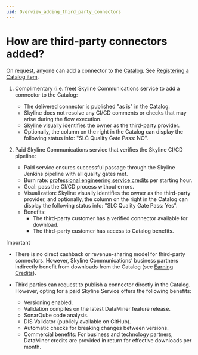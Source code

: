 ```yaml
---
uid: Overview_adding_third_party_connectors
---
```


# How are third-party connectors added?

On request, anyone can add a connector to the [Catalog](xref:Overview_DevOps#catalog). See [Registering a Catalog item](xref:Register_Catalog_Item).

1. Complimentary (i.e. free) Skyline Communications service to add a connector to the Catalog:

   - The delivered connector is published "as is" in the Catalog.
   - Skyline does not resolve any CI/CD comments or checks that may arise during the flow execution.
   - Skyline visually identifies the owner as the third-party provider.
   - Optionally, the column on the right in the Catalog can display the following status info: "SLC Quality Gate Pass: NO".

1. Paid Skyline Communications service that verifies the Skyline CI/CD pipeline:

   - Paid service ensures successful passage through the Skyline Jenkins pipeline with all quality gates met.
   - Burn rate: [professional engineering service credits](xref:Professional_service_credits) per starting hour.
   - Goal: pass the CI/CD process without errors.
   - Visualization: Skyline visually identifies the owner as the third-party provider, and optionally, the column on the right in the Catalog can display the following status info: "SLC Quality Gate Pass: Yes".
   - Benefits:
     - The third-party customer has a verified connector available for download.
     - The third-party customer has access to Catalog benefits.

> [!IMPORTANT]
>
> - There is no direct cashback or revenue-sharing model for third-party connectors. However, Skyline Communications’ business partners indirectly benefit from downloads from the Catalog (see [Earning Credits](xref:About_Partner_Program#earning-credits)).
> - Third parties can request to publish a connector directly in the Catalog. However, opting for a paid Skyline Service offers the following benefits:
>
>   - Versioning enabled.
>   - Validation compiles on the latest DataMiner feature release.
>   - SonarQube code analysis.
>   - DIS Validator (publicly available on GitHub).
>   - Automatic checks for breaking changes between versions.
>   - Commercial benefits: For business and technology partners, DataMiner credits are provided in return for effective downloads per month.
